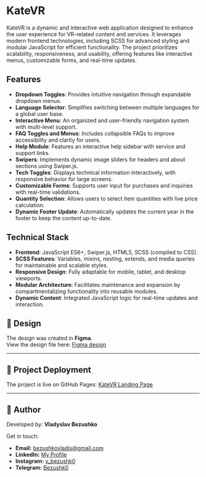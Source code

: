 # KateVR  

KateVR is a dynamic and interactive web application designed to enhance the user experience for VR-related content and services. It leverages modern frontend technologies, including SCSS for advanced styling and modular JavaScript for efficient functionality. The project prioritizes scalability, responsiveness, and usability, offering features like interactive menus, customizable forms, and real-time updates.  

## Features  

- **Dropdown Toggles**: Provides intuitive navigation through expandable dropdown menus.  
- **Language Selector**: Simplifies switching between multiple languages for a global user base.  
- **Interactive Menu**: An organized and user-friendly navigation system with multi-level support.  
- **FAQ Toggles and Menus**: Includes collapsible FAQs to improve accessibility and clarity for users.  
- **Help Module**: Features an interactive help sidebar with service and support links.  
- **Swipers**: Implements dynamic image sliders for headers and about sections using Swiper.js.  
- **Tech Toggles**: Displays technical information interactively, with responsive behavior for large screens.  
- **Customizable Forms**: Supports user input for purchases and inquiries with real-time validations.  
- **Quantity Selection**: Allows users to select item quantities with live price calculation.  
- **Dynamic Footer Update**: Automatically updates the current year in the footer to keep the content up-to-date.  


## Technical Stack
- **Frontend**: JavaScript ES6+, Swiper.js, HTML5, SCSS (compiled to CSS).
- **SCSS Features**: Variables, mixins, nesting, extends, and media queries for maintainable and scalable styles.
- **Responsive Design**: Fully adaptable for mobile, tablet, and desktop viewports.
- **Modular Architecture**: Facilitates maintenance and expansion by compartmentalizing functionality into reusable modules.
- **Dynamic Content**: Integrated JavaScript logic for real-time updates and interaction.

## 🎨 Design

The design was created in **Figma**.  
View the design file here: [Figma design](https://www.figma.com/file/Blpg4iapsI7fRqJeSp6DvK/KatVR?node-id=1%3A370)

---

## 🚀 Project Deployment

The project is live on GitHub Pages: [KateVR Landing Page](https://bezushk0.github.io/KateVR/)

---

## 👤 **Author**

Developed by: **Vladyslav Bezushko**

Get in touch:

- **Email:** bezushkovladis@gmail.com  
- **LinkedIn:** [My Profile](https://www.linkedin.com/in/vladislav-bezushko-173795232/)  
- **Instagram:** [v_bezushk0](https://www.instagram.com/v_bezushk0/)  
- **Telegram:** [Bezushk0](https://t.me/Bezushk0)
